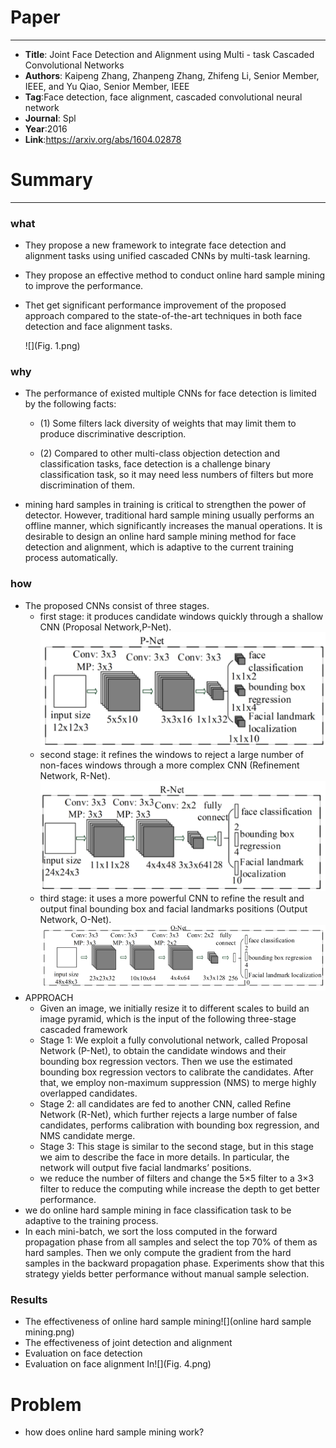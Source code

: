 # Paper
---------
- **Title**: Joint Face Detection and Alignment using Multi - task Cascaded Convolutional Networks
- **Authors**: Kaipeng Zhang, Zhanpeng Zhang, Zhifeng Li, Senior Member, IEEE, and Yu Qiao, Senior Member, IEEE
- **Tag**:Face detection, face alignment, cascaded convolutional neural network
- **Journal**: Spl
- **Year**:2016
- **Link**:https://arxiv.org/abs/1604.02878

# Summary
________
### what
- They propose a new framework to integrate face detection and alignment tasks using unified cascaded CNNs by multi-task learning. 

- They propose an effective method to conduct online hard sample mining to improve the performance.

- Thet get significant performance improvement of the proposed approach compared to the state-of-the-art techniques in both face detection and face alignment tasks.

  ![](Fig. 1.png)
### why
- The performance of existed multiple CNNs for face detection is limited by the following facts: 

  - (1) Some filters lack diversity of weights that may limit them to produce discriminative description. 


  - (2) Compared to other multi-class objection detection and classification tasks, face detection is a challenge binary classification task, so it may need less numbers of filters but more discrimination of them. 

- mining hard samples in training is critical to strengthen the power of detector. However, traditional hard sample mining usually performs an offline manner, which significantly increases the manual operations. It is desirable to design an online hard sample mining method for face detection and alignment, which is adaptive to the current training process automatically.
### how
- The proposed CNNs consist of three stages. 
  - first stage: it produces candidate windows quickly through a shallow CNN (Proposal Network,P-Net).![](P-Net.png)
  - second stage: it refines the windows to reject a large number of non-faces windows through a more complex CNN (Refinement Network, R-Net).![](R-Net.png)
  - third stage: it uses a more powerful CNN to refine the result and output final bounding box and facial landmarks positions (Output Network, O-Net).![](O-Net.png)
- APPROACH
  - Given an image, we initially resize it to different scales to build an image pyramid, which is the input of the following three-stage cascaded framework
  - Stage 1: We exploit a fully convolutional network, called Proposal Network (P-Net), to obtain the candidate windows and their bounding box regression vectors. Then we use the estimated bounding box regression vectors to calibrate the candidates. After that, we employ non-maximum suppression (NMS) to merge highly overlapped candidates.
  - Stage 2: all candidates are fed to another CNN, called Refine Network (R-Net), which further rejects a large number of false candidates, performs calibration with bounding box regression, and NMS candidate merge.
  - Stage 3: This stage is similar to the second stage, but in this stage we aim to describe the face in more details. In particular, the network will output five facial landmarks’ positions.
  - we reduce the number of filters and change the 5×5 filter to a 3×3 filter to reduce the computing while increase the depth to get better performance.
- we do online hard sample mining in face classification task to be adaptive to the training process.
- In each mini-batch, we sort the loss computed in the forward propagation phase from all samples and select the top 70% of them as hard samples. Then we only compute the gradient from the hard samples in the backward propagation phase. Experiments show that this strategy yields better performance without manual sample selection.

### Results
- The effectiveness of online hard sample mining![](online hard sample mining.png)
- The effectiveness of joint detection and alignment
- Evaluation on face detection
- Evaluation on face alignment In![](Fig. 4.png)

# Problem
- how does online hard sample mining work?